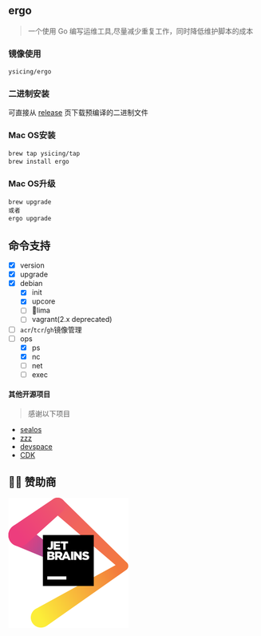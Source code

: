 ## ergo

> 一个使用 Go 编写运维工具,尽量减少重复工作，同时降低维护脚本的成本

### 镜像使用

```bash
ysicing/ergo
```

### 二进制安装

可直接从 [release](https://github.com/ysicing/ergo/releases) 页下载预编译的二进制文件

### Mac OS安装

```bash
brew tap ysicing/tap
brew install ergo
```

### Mac OS升级

```bash
brew upgrade
或者
ergo upgrade
```

## 命令支持

- [x] version
- [x] upgrade
- [x] debian
  - [x] init
  - [x] upcore
  - [ ] 🎉lima
  - [ ] vagrant(2.x deprecated)
- [ ] `acr`/`tcr`/`gh`镜像管理
- [ ] ops
  - [x] ps
  - [x] nc
  - [ ] net
  - [ ] exec

#### 其他开源项目

> 感谢以下项目

- [sealos](https://github.com/fanux/sealos)
- [zzz](https://github.com/sohaha/zzz)
- [devspace](https://github.com/loft-sh/devspace)
- [CDK](https://github.com/cdk-team/CDK)

## 🎉🎉 赞助商

[![jetbrains](docs/jetbrains.svg)](https://www.jetbrains.com/?from=ergo)
